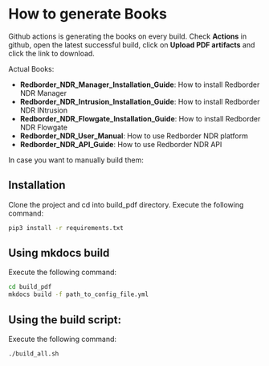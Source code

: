 # How to generate Books

Github actions is generating the books on every build.
Check **Actions** in github, open the latest successful build, click on **Upload PDF artifacts** and click the link to download.

Actual Books:

- **Redborder_NDR_Manager_Installation_Guide**: How to install Redborder NDR Manager
- **Redborder_NDR_Intrusion_Installation_Guide**: How to install Redborder NDR INtrusion
- **Redborder_NDR_Flowgate_Installation_Guide**: How to install Redborder NDR Flowgate
- **Redborder_NDR_User_Manual**: How to use Redborder NDR platform
- **Redborder_NDR_API_Guide**: How to use Redborder NDR API

In case you want to manually build them:

## Installation

Clone the project and cd into build_pdf directory. Execute the following command:
```bash
pip3 install -r requirements.txt 
```

## Using mkdocs build

Execute the following command:
```bash
cd build_pdf
mkdocs build -f path_to_config_file.yml
```

## Using the build script:

Execute the following command:
```bash
./build_all.sh
```